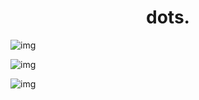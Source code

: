 <h1 align="center">dots.</h1>

![img](https://i.postimg.cc/zDyS3g9H/what.png)

![img](https://i.postimg.cc/HsGBHFGJ/what.png)

![img](https://i.postimg.cc/2Smv9w4B/what.png)
